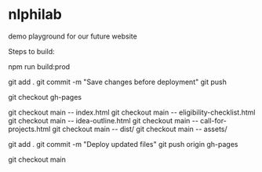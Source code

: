 # nlphilab

demo playground for our future website

Steps to build:

npm run build:prod

git add .
git commit -m "Save changes before deployment"
git push

git checkout gh-pages

git checkout main -- index.html
git checkout main -- eligibility-checklist.html
git checkout main -- idea-outline.html
git checkout main -- call-for-projects.html
git checkout main -- dist/
git checkout main -- assets/

git add .
git commit -m "Deploy updated files"
git push origin gh-pages

git checkout main
